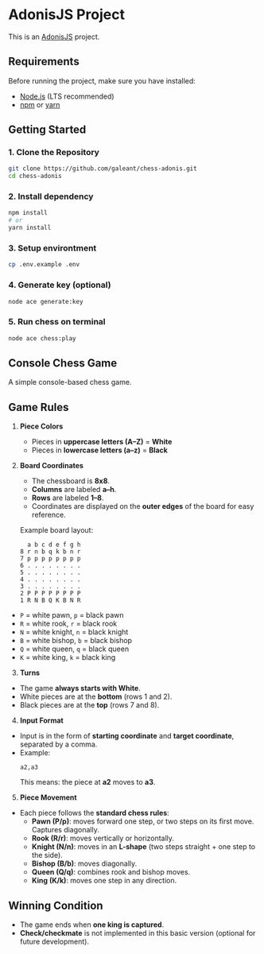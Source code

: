 # AdonisJS Project
This is an [AdonisJS](https://adonisjs.com/) project.

## Requirements
Before running the project, make sure you have installed:
- [Node.js](https://nodejs.org/) (LTS recommended)
- [npm](https://www.npmjs.com/) or [yarn](https://yarnpkg.com/)

## Getting Started

### 1. Clone the Repository
```bash
git clone https://github.com/galeant/chess-adonis.git
cd chess-adonis
```
### 2. Install dependency
```bash
npm install
# or
yarn install
```
### 3. Setup environtment
```bash
cp .env.example .env
```
### 4. Generate key (optional)
```bash
node ace generate:key
```
### 5. Run chess on terminal
```bash
node ace chess:play
```


## Console Chess Game

A simple console-based chess game.

## Game Rules

1. **Piece Colors**
   - Pieces in **uppercase letters (A–Z)** = **White**
   - Pieces in **lowercase letters (a–z)** = **Black**

2. **Board Coordinates**
   - The chessboard is **8x8**.
   - **Columns** are labeled **a–h**.
   - **Rows** are labeled **1–8**.
   - Coordinates are displayed on the **outer edges** of the board for easy reference.

   Example board layout:
    ```
      a b c d e f g h
    8 r n b q k b n r
    7 p p p p p p p p
    6 . . . . . . . .
    5 . . . . . . . .
    4 . . . . . . . .
    3 . . . . . . . .
    2 P P P P P P P P
    1 R N B Q K B N R
    ```

- `P` = white pawn, `p` = black pawn
- `R` = white rook, `r` = black rook
- `N` = white knight, `n` = black knight
- `B` = white bishop, `b` = black bishop
- `Q` = white queen, `q` = black queen
- `K` = white king, `k` = black king

3. **Turns**

- The game **always starts with White**.
- White pieces are at the **bottom** (rows 1 and 2).
- Black pieces are at the **top** (rows 7 and 8).

4. **Input Format**

- Input is in the form of **starting coordinate** and **target coordinate**, separated by a comma.
- Example:
  ```
  a2,a3
  ```
  This means: the piece at **a2** moves to **a3**.

5. **Piece Movement**

- Each piece follows the **standard chess rules**:
  - **Pawn (P/p)**: moves forward one step, or two steps on its first move. Captures diagonally.
  - **Rook (R/r)**: moves vertically or horizontally.
  - **Knight (N/n)**: moves in an **L-shape** (two steps straight + one step to the side).
  - **Bishop (B/b)**: moves diagonally.
  - **Queen (Q/q)**: combines rook and bishop moves.
  - **King (K/k)**: moves one step in any direction.

## Winning Condition
- The game ends when **one king is captured**.
- **Check/checkmate** is not implemented in this basic version (optional for future development).
